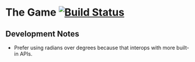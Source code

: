 # The Game [![Build Status](https://github.com/bschlenk/js13kgame2021/actions/workflows/node.js.yml/badge.svg?branch=main)](https://github.com/bschlenk/js13kgame2021/actions/workflows/node.js.yml)

## Development Notes

- Prefer using radians over degrees because that interops with more built-in APIs.
